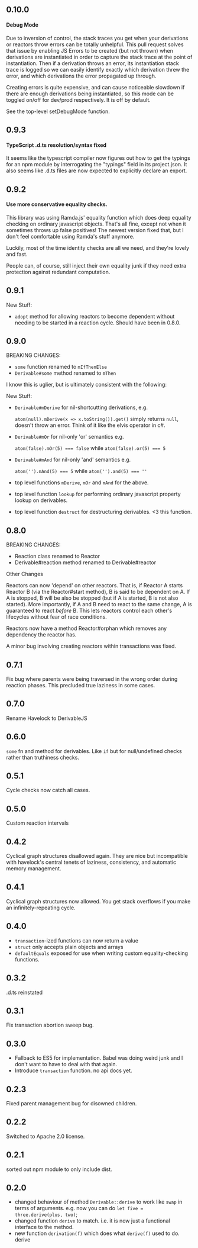 ## 0.10.0

#### Debug Mode

Due to inversion of control, the stack traces you get when your derivations or reactors throw errors can be totally unhelpful. This pull request solves that issue by enabling JS Errors to be created (but not thrown) when derivations are instantiated in order to capture the stack trace at the point of instantiation. Then if a derivation throws an error, its instantiation stack trace is logged so we can easily identify exactly which derivation threw the error, and which derivations the error propagated up through.

Creating errors is quite expensive, and can cause noticeable slowdown if there are enough derivations being instantiated, so this mode can be toggled on/off for dev/prod respectively. It is off by default.

See the top-level setDebugMode function.

## 0.9.3

#### TypeScript .d.ts resolution/syntax fixed

It seems like the typescript compiler now figures out how to get the typings
for an npm module by interrogating the "typings" field in its project.json. It
also seems like .d.ts files are now expected to explicitly declare an export.

## 0.9.2

#### Use more conservative equality checks.

This library was using Ramda.js' equality function which does deep
equality checking on ordinary javascript objects. That's all fine, except not
when it sometimes throws up false positives! The newest version fixed that, but
I don't feel comfortable using Ramda's stuff anymore.

Luckily, most of the time identity checks are all we need, and they're lovely
and fast.

People can, of course, still inject their own equality junk if they need extra
protection against redundant computation.

## 0.9.1

New Stuff:

- `adopt` method for allowing reactors to become dependent without needing to be
  started in a reaction cycle. Should have been in 0.8.0.

## 0.9.0

BREAKING CHANGES:

- `some` function renamed to `mIfThenElse`
- `Derivable#some` method renamed to `mThen`

I know this is uglier, but is ultimately consistent with the following:

New Stuff:

- `Derivable#mDerive` for nil-shortcutting derivations, e.g.

  `atom(null).mDerive(x => x.toString()).get()` simply returns `null`, doesn't
  throw an error. Think of it like the elvis operator in c#.

- `Derivable#mOr` for nil-only 'or' semantics e.g.

  `atom(false).mOr(5) === false` while `atom(false).or(5) === 5`

- `Derivable#mAnd` for nil-only 'and' semantics e.g.

  `atom('').mAnd(5) === 5` while `atom('').and(5) === ''`

- top level functions `mDerive`, `mOr` and `mAnd` for the above.

- top level function `lookup` for performing ordinary javascript property lookup
  on derivables.

- top level function `destruct` for destructuring derivables. <3 this function.

## 0.8.0

BREAKING CHANGES:

- Reaction class renamed to Reactor
- Derivable#reaction method renamed to Derivable#reactor

Other Changes

Reactors can now 'depend' on other reactors. That is, if Reactor A starts
Reactor B (via the Reactor#start method), B is said to be dependent on A. If A
is stopped, B will be also be stopped (but if A is started, B is not also
started). More importantly, if A and B need to react to the same change, A is
guaranteed to react *before* B. This lets reactors control each other's
lifecycles without fear of race conditions.

Reactors now have a method Reactor#orphan which removes any dependency the
reactor has.

A minor bug involving creating reactors within transactions was fixed.


## 0.7.1

Fix bug where parents were being traversed in the wrong order during reaction
phases. This precluded true laziness in some cases.

## 0.7.0

Rename Havelock to DerivableJS

## 0.6.0

`some` fn and method for derivables. Like `if` but for null/undefined checks
rather than truthiness checks.

## 0.5.1

Cycle checks now catch all cases.

## 0.5.0

Custom reaction intervals

## 0.4.2

Cyclical graph structures disallowed again. They are nice but incompatible with
havelock's central tenets of laziness, consistency, and automatic memory management.

## 0.4.1

Cyclical graph structures now allowed. You get stack overflows if you make an
infinitely-repeating cycle.

## 0.4.0

- `transaction`-ized functions can now return a value
- `struct` only accepts plain objects and arrays
- `defaultEquals` exposed for use when writing custom equality-checking functions.

## 0.3.2

.d.ts reinstated

## 0.3.1

Fix transaction abortion sweep bug.

## 0.3.0

- Fallback to ES5 for implementation. Babel was doing weird junk and I don't want
to have to deal with that again.
- Introduce `transaction` function. no api docs yet.

## 0.2.3

Fixed parent management bug for disowned children.

## 0.2.2

Switched to Apache 2.0 license.

## 0.2.1

sorted out npm module to only include dist.

## 0.2.0

- changed behaviour of method `Derivable::derive` to work like `swap` in terms
  of arguments. e.g. now you can do `let five = three.derive(plus, two)`;
- changed function `derive` to match. i.e. it is now just a functional interface
  to the method.
- new function `derivation(f)` which does what `derive(f)` used to do.
derive
